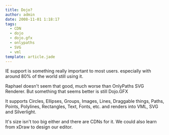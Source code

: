 ```yaml
---
title: Dojo?
author: admin
date: 2008-11-01 1:18:17
tags: 
  - CDN
  - dojo
  - dojo.gfx
  - onlypaths
  - SVG
  - vml
template: article.jade
---
```


IE support is something really important to most users. especially with around 80% of the world still using it.

Raphael doesn't seem that good, much worse than OnlyPaths SVG Renderer. But something that seems better is still Dojo.GFX

It supports Circles, Ellipses, Groups, Images, Lines, Draggable things, Paths, Points, Polylines, Rectangles, Text, Fonts, etc. and renders into VML, SVG and Silverlight.

It's size isn't too big either and there are CDNs for it. We could also learn from xDraw to design our editor.
